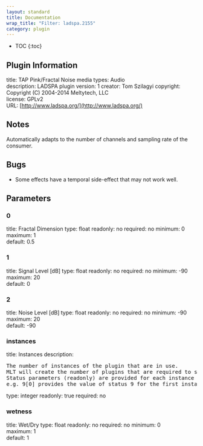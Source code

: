 ```yaml
---
layout: standard
title: Documentation
wrap_title: "Filter: ladspa.2155"
category: plugin
---
```

* TOC
{:toc}

## Plugin Information

title: TAP Pink/Fractal Noise
media types:
Audio  
description: LADSPA plugin
version: 1
creator: Tom Szilagyi
copyright: Copyright (C) 2004-2014 Meltytech, LLC  
license: GPLv2  
URL: [http://www.ladspa.org/](http://www.ladspa.org/)  

## Notes

Automatically adapts to the number of channels and sampling rate of the consumer.

## Bugs

* Some effects have a temporal side-effect that may not work well.


## Parameters

### 0

title: Fractal Dimension  type: float
readonly: no
required: no
minimum: 0  
maximum: 1  
default: 0.5  

### 1

title: Signal Level [dB]  type: float
readonly: no
required: no
minimum: -90  
maximum: 20  
default: 0  

### 2

title: Noise Level [dB]  type: float
readonly: no
required: no
minimum: -90  
maximum: 20  
default: -90  

### instances

title: Instances  description:
<pre>
The number of instances of the plugin that are in use.
MLT will create the number of plugins that are required to support the number of audio channels.
Status parameters (readonly) are provided for each instance and are accessed by specifying the instance number after the identifier (starting at zero).
e.g. 9[0] provides the value of status 9 for the first instance.
</pre>
type: integer
readonly: true
required: no

### wetness

title: Wet/Dry  type: float
readonly: no
required: no
minimum: 0  
maximum: 1  
default: 1  

